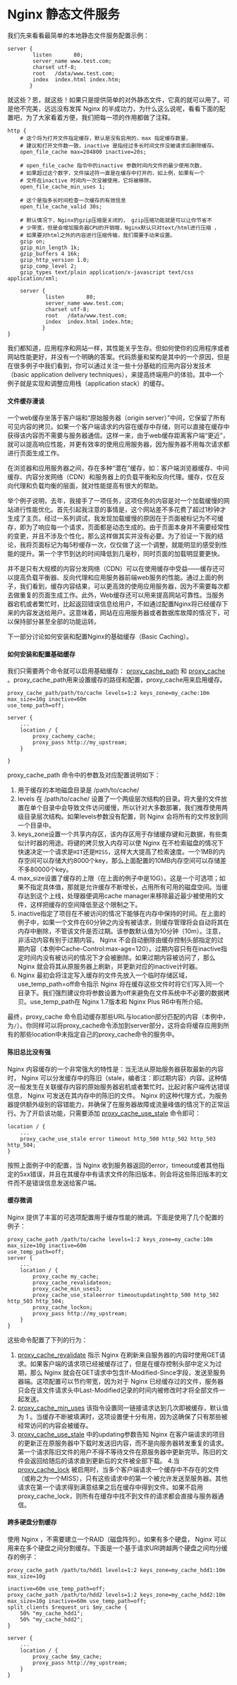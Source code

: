 # Nginx 静态文件服务

我们先来看看最简单的本地静态文件服务配置示例：

```nginx
server {
        listen       80;
        server_name www.test.com;
        charset utf-8;
        root   /data/www.test.com;
        index  index.html index.htm;
       }
```

就这些？恩，就这些！如果只是提供简单的对外静态文件，它真的就可以用了。可是他不完美，远远没有发挥 Nginx 的半成功力，为什么这么说呢，看看下面的配置吧，为了大家看着方便，我们把每一项的作用都做了注释。

```nginx
http {
    # 这个将为打开文件指定缓存，默认是没有启用的，max 指定缓存数量，
    # 建议和打开文件数一致，inactive 是指经过多长时间文件没被请求后删除缓存。
    open_file_cache max=204800 inactive=20s;

    # open_file_cache 指令中的inactive 参数时间内文件的最少使用次数，
    # 如果超过这个数字，文件描述符一直是在缓存中打开的，如上例，如果有一个
    # 文件在inactive 时间内一次没被使用，它将被移除。
    open_file_cache_min_uses 1;

    # 这个是指多长时间检查一次缓存的有效信息
    open_file_cache_valid 30s;

    # 默认情况下，Nginx的gzip压缩是关闭的， gzip压缩功能就是可以让你节省不
    # 少带宽，但是会增加服务器CPU的开销哦，Nginx默认只对text/html进行压缩 ，
    # 如果要对html之外的内容进行压缩传输，我们需要手动来设置。
    gzip on;
    gzip_min_length 1k;
    gzip_buffers 4 16k;
    gzip_http_version 1.0;
    gzip_comp_level 2;
    gzip_types text/plain application/x-javascript text/css application/xml;

    server {
            listen       80;
            server_name www.test.com;
            charset utf-8;
            root   /data/www.test.com;
            index  index.html index.htm;
           }
}
```

我们都知道，应用程序和网站一样，其性能关乎生存。但如何使你的应用程序或者网站性能更好，并没有一个明确的答案。代码质量和架构是其中的一个原因，但是在很多例子中我们看到，你可以通过关注一些十分基础的应用内容分发技术（basic application delivery techniques），来提高终端用户的体验。其中一个例子就是实现和调整应用栈（application stack）的缓存。

#### 文件缓存漫谈

一个web缓存坐落于客户端和“原始服务器（origin server）”中间，它保留了所有可见内容的拷贝。如果一个客户端请求的内容在缓存中存储，则可以直接在缓存中获得该内容而不需要与服务器通信。这样一来，由于web缓存距离客户端“更近”，就可以提高响应性能，并更有效率的使用应用服务器，因为服务器不用每次请求都进行页面生成工作。

在浏览器和应用服务器之间，存在多种“潜在”缓存，如：客户端浏览器缓存、中间缓存、内容分发网络（CDN）和服务器上的负载平衡和反向代理。缓存，仅在反向代理和负载均衡的层面，就对性能提高有很大的帮助。

举个例子说明，去年，我接手了一项任务，这项任务的内容是对一个加载缓慢的网站进行性能优化。首先引起我注意的事情是，这个网站差不多花费了超过1秒钟才生成了主页。经过一系列调试，我发现加载缓慢的原因在于页面被标记为不可缓存，即为了响应每一个请求，页面都是动态生成的。由于页面本身并不需要经常性的变更，并且不涉及个性化，那么这样做其实并没有必要。为了验证一下我的结论，我将页面标记为每5秒缓存一次，仅仅做了这一个调整，就能明显的感受到性能的提升。第一个字节到达的时间降低到几毫秒，同时页面的加载明显要更快。

并不是只有大规模的内容分发网络（CDN）可以在使用缓存中受益——缓存还可以提高负载平衡器、反向代理和应用服务器前端web服务的性能。通过上面的例子，我们看到，缓存内容结果，可以更高效的使用应用服务器，因为不需要每次都去做重复的页面生成工作。此外，Web缓存还可以用来提高网站可靠性。当服务器宕机或者繁忙时，比起返回错误信息给用户，不如通过配置Nginx将已经缓存下来的内容发送给用户。这意味着，网站在应用服务器或者数据库故障的情况下，可以保持部分甚至全部的功能运转。

下一部分讨论如何安装和配置Nginx的基础缓存（Basic Caching）。

#### 如何安装和配置基础缓存

我们只需要两个命令就可以启用基础缓存： [proxy_cache_path](http://nginx.org/en/docs/http/ngx_http_proxy_module.html#proxy_cache_path) 和 [proxy_cache](http://nginx.org/en/docs/http/ngx_http_proxy_module.html#proxy_cache) 。proxy_cache_path用来设置缓存的路径和配置，proxy_cache用来启用缓存。

```nginx
proxy_cache_path/path/to/cache levels=1:2 keys_zone=my_cache:10m max_size=10g inactive=60m
use_temp_path=off;

server {
    ...
    location / {
        proxy_cachemy_cache;
        proxy_pass http://my_upstream;
    }

}
```

proxy_cache_path 命令中的参数及对应配置说明如下：

1. 用于缓存的本地磁盘目录是 /path/to/cache/
1. levels 在 /path/to/cache/ 设置了一个两级层次结构的目录。将大量的文件放置在单个目录中会导致文件访问缓慢，所以针对大多数部署，我们推荐使用两级目录层次结构。如果levels参数没有配置，则 Nginx 会将所有的文件放到同一个目录中。
3. keys_zone设置一个共享内存区，该内存区用于存储缓存键和元数据，有些类似计时器的用途。将键的拷贝放入内存可以使 Nginx 在不检索磁盘的情况下快速决定一个请求是`HIT`还是`MISS`，这样大大提高了检索速度。一个1MB的内存空间可以存储大约8000个key，那么上面配置的10MB内存空间可以存储差不多80000个key。
4. max_size设置了缓存的上限（在上面的例子中是10G）。这是一个可选项；如果不指定具体值，那就是允许缓存不断增长，占用所有可用的磁盘空间。当缓存达到这个上线，处理器便调用cache manager来移除最近最少被使用的文件，这样把缓存的空间降低至这个限制之下。
5. inactive指定了项目在不被访问的情况下能够在内存中保持的时间。在上面的例子中，如果一个文件在60分钟之内没有被请求，则缓存管理将会自动将其在内存中删除，不管该文件是否过期。该参数默认值为10分钟（10m）。注意，非活动内容有别于过期内容。 Nginx 不会自动删除由缓存控制头部指定的过期内容（本例中Cache-Control:max-age=120）。过期内容只有在inactive指定时间内没有被访问的情况下才会被删除。如果过期内容被访问了，那么 Nginx 就会将其从原服务器上刷新，并更新对应的inactive计时器。
6.  Nginx 最初会将注定写入缓存的文件先放入一个临时存储区域，use_temp_path=off命令指示 Nginx 将在缓存这些文件时将它们写入同一个目录下。我们强烈建议你将参数设置为off来避免在文件系统中不必要的数据拷贝。use_temp_path在 Nginx 1.7版本和 Nginx Plus R6中有所介绍。

最终，proxy_cache 命令启动缓存那些URL与location部分匹配的内容（本例中，为`/`）。你同样可以将proxy_cache命令添加到server部分，这将会将缓存应用到所有的那些location中未指定自己的proxy_cache命令的服务中。

#### 陈旧总比没有强

 Nginx 内容缓存的一个非常强大的特性是：当无法从原始服务器获取最新的内容时， Nginx 可以分发缓存中的陈旧（stale，编者注：即过期内容）内容。这种情况一般发生在关联缓存内容的原始服务器宕机或者繁忙时。比起对客户端传达错误信息， Nginx 可发送在其内存中的陈旧的文件。 Nginx 的这种代理方式，为服务器提供额外级别的容错能力，并确保了在服务器故障或流量峰值的情况下的正常运行。为了开启该功能，只需要添加 [proxy_cache_use_stale](http://nginx.org/en/docs/http/ngx_http_proxy_module.html?&_ga=1.14624247.1568941527.1438257987#proxy_cache_use_stale) 命令即可：

```nginx
location / {
    ...
    proxy_cache_use_stale error timeout http_500 http_502 http_503 http_504;
}
```

按照上面例子中的配置，当 Nginx 收到服务器返回的error，timeout或者其他指定的5xx错误，并且在其缓存中有请求文件的陈旧版本，则会将这些陈旧版本的文件而不是错误信息发送给客户端。

#### 缓存微调

 Nginx 提供了丰富的可选项配置用于缓存性能的微调。下面是使用了几个配置的例子：

```nginx
proxy_cache_path /path/to/cache levels=1:2 keys_zone=my_cache:10m max_size=10g inactive=60m
use_temp_path=off;
server {
    ...
    location / {
        proxy_cache my_cache;
        proxy_cache_revalidateon;
        proxy_cache_min_uses3;
        proxy_cache_use_staleerror timeoutupdatinghttp_500 http_502 http_503 http_504;
        proxy_cache_lockon;
        proxy_pass http://my_upstream;
    }
}
```

这些命令配置了下列的行为：

1. [proxy_cache_revalidate](http://nginx.org/r/proxy_cache_revalidate?_ga=1.80437143.1235345339.1438303904) 指示 Nginx 在刷新来自服务器的内容时使用GET请求。如果客户端的请求项已经被缓存过了，但是在缓存控制头部中定义为过期，那么 Nginx 就会在GET请求中包含If-Modified-Since字段，发送至服务器端。这项配置可以节约带宽，因为对于 Nginx 已经缓存过的文件，服务器只会在该文件请求头中Last-Modified记录的时间内被修改时才将全部文件一起发送。
2. [proxy_cache_min_uses](http://nginx.org/r/proxy_cache_min_uses?_ga=1.82886422.1235345339.1438303904) 该指令设置同一链接请求达到几次即被缓存，默认值为 1 。当缓存不断被填满时，这项设置便十分有用，因为这确保了只有那些被经常访问的内容会被缓存。
3. [proxy_cache_use_stale](http://nginx.org/en/docs/http/ngx_http_proxy_module.html?&_ga=1.13131319.1235345339.1438303904#proxy_cache_use_stale) 中的updating参数告知 Nginx 在客户端请求的项目的更新正在原服务器中下载时发送旧内容，而不是向服务器转发重复的请求。第一个请求陈旧文件的用户不得不等待文件在原服务器中更新完毕。陈旧的文件会返回给随后的请求直到更新后的文件被全部下载。
4.当 [proxy_cache_lock](http://nginx.org/en/docs/http/ngx_http_proxy_module.html?&_ga=1.86844376.1568941527.1438257987#proxy_cache_lock) 被启用时，当多个客户端请求一个缓存中不存在的文件（或称之为一个MISS），只有这些请求中的第一个被允许发送至服务器。其他请求在第一个请求得到满意结果之后在缓存中得到文件。如果不启用proxy_cache_lock，则所有在缓存中找不到文件的请求都会直接与服务器通信。

#### 跨多硬盘分割缓存

使用 Nginx ，不需要建立一个RAID（磁盘阵列）。如果有多个硬盘， Nginx 可以用来在多个硬盘之间分割缓存。下面是一个基于请求URI跨越两个硬盘之间均分缓存的例子：

```nginx
proxy_cache_path /path/to/hdd1 levels=1:2 keys_zone=my_cache_hdd1:10m max_size=10g

inactive=60m use_temp_path=off;
proxy_cache_path /path/to/hdd2 levels=1:2 keys_zone=my_cache_hdd2:10m max_size=10g inactive=60m use_temp_path=off;
split_clients $request_uri $my_cache {
    50% "my_cache_hdd1";
    50% "my_cache_hdd2";
}

server {
    ...
    location / {
        proxy_cache $my_cache;
        proxy_pass http://my_upstream;
    }
}
```
